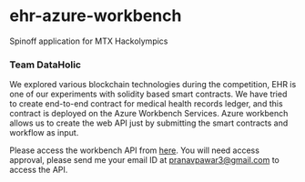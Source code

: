 # ehr-azure-workbench
Spinoff application for MTX Hackolympics

### Team DataHolic

We explored various blockchain technologies during the competition, EHR is one of our experiments with solidity based smart contracts. 
We have tried to create end-to-end contract for medical health records ledger, and this contract is deployed on the Azure Workbench Services. Azure workbench allows us to create the web API just by submitting the smart contracts and workflow as input. 

Please access the workbench API from [here](https://ehr-pexl4m.azurewebsites.net/applications/2/workflows/2). You will need access approval, please send me your email ID at pranavpawar3@gmail.com to access the API. 
